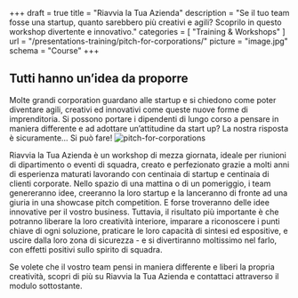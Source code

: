 +++
draft		= true
title		= "Riavvia la Tua Azienda"
description = "Se il tuo team fosse una startup, quanto sarebbero più creativi e agili? Scoprilo in questo workshop divertente e innovativo."
categories	= [ "Training & Workshops" ]
url	 		= "/presentations-training/pitch-for-corporations/"
picture		= "image.jpg"
schema		= "Course"
+++

## Tutti hanno un’idea da proporre
Molte grandi corporation guardano alle startup e si chiedono come poter diventare agili, creativi ed innovativi come queste nuove forme di imprenditoria. Si possono portare i dipendenti di lungo corso a pensare in maniera differente e ad adottare un’attitudine da start up? La nostra risposta è sicuramente… Si può fare! 
![pitch-for-corporations][pic1]

Riavvia la Tua Azienda è un workshop di mezza giornata, ideale per riunioni di dipartimento o eventi di squadra, creato e perfezionato grazie a molti anni di esperienza maturati lavorando con centinaia di startup e centinaia di clienti corporate. Nello spazio di una mattina o di un pomeriggio, i team genereranno idee, creeranno la loro startup e la lanceranno di fronte ad una giuria in una showcase pitch competition. 
E forse troveranno delle idee innovative per il vostro business. 
Tuttavia, il risultato più importante è che potranno liberare la loro creatività interiore, imparare a riconoscere i punti chiave di ogni soluzione, praticare le loro capacità di sintesi ed espositive, e uscire dalla loro zona di sicurezza - e si divertiranno moltissimo nel farlo, con effetti positivi sullo spirito di squadra.   

Se volete che il vostro team pensi in maniera differente e liberi la propria creatività, scopri di più su Riavvia la Tua Azienda e contattaci attraverso il modulo sottostante. 


[pic1]: /img/training-workshops/pitch-for-corporations/pitch-for-corporations.jpg